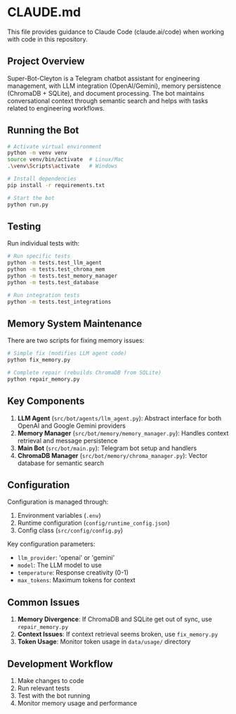 # CLAUDE.md

This file provides guidance to Claude Code (claude.ai/code) when working with code in this repository.

## Project Overview

Super-Bot-Cleyton is a Telegram chatbot assistant for engineering management, with LLM integration (OpenAI/Gemini), memory persistence (ChromaDB + SQLite), and document processing. The bot maintains conversational context through semantic search and helps with tasks related to engineering workflows.

## Running the Bot

```bash
# Activate virtual environment
python -m venv venv
source venv/bin/activate  # Linux/Mac
.\venv\Scripts\activate   # Windows

# Install dependencies
pip install -r requirements.txt

# Start the bot
python run.py
```

## Testing

Run individual tests with:
```bash
# Run specific tests
python -m tests.test_llm_agent
python -m tests.test_chroma_mem
python -m tests.test_memory_manager
python -m tests.test_database

# Run integration tests
python -m tests.test_integrations
```

## Memory System Maintenance

There are two scripts for fixing memory issues:

```bash
# Simple fix (modifies LLM agent code)
python fix_memory.py

# Complete repair (rebuilds ChromaDB from SQLite)
python repair_memory.py
```

## Key Components

1. **LLM Agent** (`src/bot/agents/llm_agent.py`): Abstract interface for both OpenAI and Google Gemini providers
2. **Memory Manager** (`src/bot/memory/memory_manager.py`): Handles context retrieval and message persistence
3. **Main Bot** (`src/bot/main.py`): Telegram bot setup and handlers
4. **ChromaDB Manager** (`src/bot/memory/chroma_manager.py`): Vector database for semantic search

## Configuration

Configuration is managed through:
1. Environment variables (`.env`)
2. Runtime configuration (`config/runtime_config.json`)
3. Config class (`src/config/config.py`)

Key configuration parameters:
- `llm_provider`: 'openai' or 'gemini'
- `model`: The LLM model to use
- `temperature`: Response creativity (0-1)
- `max_tokens`: Maximum tokens for context

## Common Issues

1. **Memory Divergence**: If ChromaDB and SQLite get out of sync, use `repair_memory.py`
2. **Context Issues**: If context retrieval seems broken, use `fix_memory.py`
3. **Token Usage**: Monitor token usage in `data/usage/` directory

## Development Workflow

1. Make changes to code
2. Run relevant tests
3. Test with the bot running
4. Monitor memory usage and performance